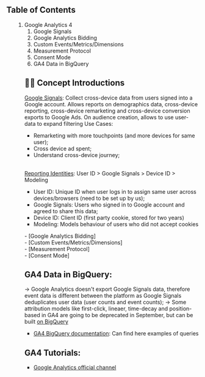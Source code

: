 


<h2> Table of Contents </h2>
<ol>
<ol dir="auto">
<li>Google Analytics 4
<ol dir="auto">
<li>Google Signals</li>
<li>Google Analytics Bidding</li>
<li>Custom Events/Metrics/Dimensions</li>
<li>Measurement Protocol</li>
<li>Consent Mode</li>
<li>GA4 Data in BigQuery</li>
</ol>
</li>

## ✍🏻 Concept Introductions 
 [Google Signals](https://infotrust.com/articles/google-signals-in-google-analytics-4-audience-strategy/): Collect cross-device data from users signed into a Google account. Allows reports on demographics data, cross-device reporting, cross-device remarketing and cross-device conversion exports to Google Ads. On audience creation, allows to use user-data to expand filtering
  Use Cases:
  - Remarketing with more touchpoints (and more devices for same user);
  - Cross device ad spent;
  - Understand cross-device journey;
  <br>
  
  [Reporting Identities](https://www.datadrivenu.com/reporting-identity-ga4/): User ID > Google Signals > Device ID > Modeling
  - User ID: Unique ID when user logs in to assign same user across devices/browsers (need to be set up by us); 
  - Google Signals: Users who signed in to Google account and agreed to share this data;
  - Device ID: Client ID (first party cookie, stored for two years)
  - Modeling: Models behaviour of users who did not accept cookies
  
 - [Google Analytics Bidding] <br>
 - [Custom Events/Metrics/Dimensions] <br>
 - [Measurement Protocol] <br>
 - [Consent Mode] <br>
  
  
 ## GA4 Data in BigQuery:
-> Google Analytics doesn't export Google Signals data, therefore event data is different between the platform as Google Signals deduplicates user data (user counts and event counts);
-> Some attribution models like first-click, lineaer, time-decay and position-based in GA4 are going to be deprecated in September, but can be built [on BigQuery](https://www.ga4bigquery.com/how-to-build-your-own-ga4-marketing-attribution-model-comparison-tool-in-bigquery-and-looker-studio/)
 - [GA4 BigQuery documentation](https://developers.google.com/analytics/bigquery?utm_source=convertkit&utm_medium=email&utm_campaign=Useful%20resources%20for%20technical%20marketing%2C%20new%20podcast%20collaboration...%20%E2%80%93%20Simmer%20Newsletter%20%2350%20-%2010069565): Can find here examples of queries
 
 ## GA4 Tutorials:
 - [Google Analytics official channel](https://www.youtube.com/watch?v=oJx9DpXtmAE&list=PLI5YfMzCfRtZ4bHJJDl_IJejxMwZFiBwz)
 
 
 
 
 
 
 
 
 
 
 
 
 
 
 
 
